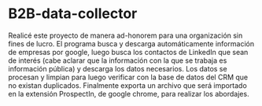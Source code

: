 # B2B-data-collector
Realicé este proyecto de manera ad-honorem para una organización sin fines de lucro.
El programa busca y descarga automáticamente información de empresas por google, luego busca los contactos de LinkedIn que sean de interés (cabe aclarar que la información con la que se trabaja es información pública) y descarga los datos necesarios.
Los datos se procesan y limpian para luego verificar con la base de datos del CRM que no existan duplicados.
Finalmente exporta un archivo que será importado en la extensión ProspectIn, de google chrome, para realizar los abordajes.
